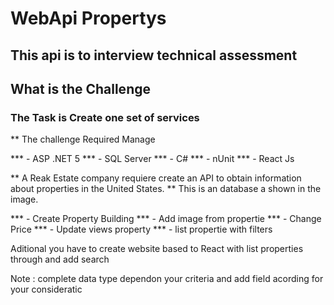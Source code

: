 # WebApi Propertys

## This api is to interview technical assessment 

## What is the Challenge
### The Task is Create one set of services

** The challenge Required Manage

*** - ASP .NET 5
*** - SQL Server
*** - C#
*** - nUnit
*** - React Js 

** A Reak Estate company requiere create an API to obtain information about properties in the United States.
** This is an database a shown in the image.

*** - Create Property Building
*** - Add image from propertie
*** - Change Price
*** - Update views property
*** - list propertie with filters

Aditional you have to create website based to React with list properties through and add search 

Note : complete data type dependon your criteria and add field  acording for your consideratic
